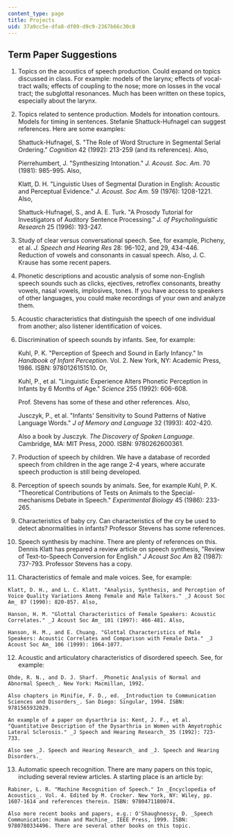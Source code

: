 ```yaml
---
content_type: page
title: Projects
uid: 37a9cc5e-dfa8-df09-d9c9-2367b66c30c8
---
```


Term Paper Suggestions
----------------------

1.  Topics on the acoustics of speech production. Could expand on topics discussed in class. For example: models of the larynx; effects of vocal-tract walls; effects of coupling to the nose; more on losses in the vocal tract; the subglottal resonances. Much has been written on these topics, especially about the larynx.  
      
    
2.  Topics related to sentence production. Models for intonation contours. Models for timing in sentences. Stefanie Shattuck-Hufnagel can suggest references. Here are some examples:  
      
    Shattuck-Hufnagel, S. "The Role of Word Structure in Segmental Serial Ordering." _Cognition_ 42 (1992): 213-259 (and its references). Also,  
      
    Pierrehumbert, J. "Synthesizing Intonation." _J. Acoust. Soc. Am._ 70 (1981): 985-995. Also,  
      
    Klatt, D. H. "Linguistic Uses of Segmental Duration in English: Acoustic and Perceptual Evidence." _J. Acoust. Soc Am._ 59 (1976): 1208-1221. Also,  
      
    Shattuck-Hufnagel, S., and A. E. Turk. "A Prosody Tutorial for Investigators of Auditory Sentence Processing." _J. of Psycholinguistic Research_ 25 (1996): 193-247.  
      
    
3.  Study of clear versus conversational speech. See, for example, Picheny, et al. _J. Speech and Hearing Res_ 28: 96-102, and 29, 434-446. Reduction of vowels and consonants in casual speech. Also, J. C. Krause has some recent papers.  
      
    
4.  Phonetic descriptions and acoustic analysis of some non-English speech sounds such as clicks, ejectives, retroflex consonants, breathy vowels, nasal vowels, implosives, tones. If you have access to speakers of other languages, you could make recordings of your own and analyze them.  
      
    
5.  Acoustic characteristics that distinguish the speech of one individual from another; also listener identification of voices.  
      
    
6.  Discrimination of speech sounds by infants. See, for example:  
      
    Kuhl, P. K. "Perception of Speech and Sound in Early Infancy." In _Handbook of Infant Perception_. Vol. 2. New York, NY: Academic Press, 1986. ISBN: 9780126151510. Or,  
      
    Kuhl, P., et al. "Linguistic Experience Alters Phonetic Perception in Infants by 6 Months of Age." _Science_ 255 (1992): 606-608.  
      
    Prof. Stevens has some of these and other references. Also,  
      
    Jusczyk, P., et al. "Infants' Sensitivity to Sound Patterns of Native Language Words." _J of Memory and Language_ 32 (1993): 402-420.  
      
    Also a book by Jusczyk. _The Discovery of Spoken Language_. Cambridge, MA: MIT Press, 2000. ISBN: 9780262600361.  
      
    
7.  Production of speech by children. We have a database of recorded speech from children in the age range 2-4 years, where accurate speech production is still being developed.  
      
    
8.  Perception of speech sounds by animals. See, for example Kuhl, P. K. "Theoretical Contributions of Tests on Animals to the Special-mechanisms Debate in Speech." _Experimental Biology_ 45 (1986): 233-265.  
      
    
9.  Characteristics of baby cry. Can characteristics of the cry be used to detect abnormalities in infants? Professor Stevens has some references.  
      
    
10.  Speech synthesis by machine. There are plenty of references on this. Dennis Klatt has prepared a review article on speech synthesis, "Review of Text-to-Speech Conversion for English." _J Acoust Soc Am_ 82 (1987): 737-793. Professor Stevens has a copy.  
      
    
11.  Characteristics of female and male voices. See, for example:  
      
    Klatt, D. H., and L. C. Klatt. "Analysis, Synthesis, and Perception of Voice Quality Variations Among Female and Male Talkers." _J Acoust Soc Am_ 87 (1990): 820-857. Also,  
      
    Hanson, H. M. "Glottal Characteristics of Female Speakers: Acoustic Correlates." _J Acoust Soc Am_ 101 (1997): 466-481. Also,  
      
    Hanson, H. M., and E. Chuang. "Glottal Characteristics of Male Speakers: Acoustic Correlates and Comparison with Female Data." _J Acoust Soc Am_ 106 (1999): 1064-1077.  
      
    
12.  Acoustic and articulatory characteristics of disordered speech. See, for example:  
      
    Ohde, R. N., and D. J. Sharf. _Phonetic Analysis of Normal and Abnormal Speech_. New York: Macmillan, 1992.  
      
    Also chapters in Minifie, F. D., ed. _Introduction to Communication Sciences and Disorders_. San Diego: Singular, 1994. ISBN: 9781565932029.  
      
    An example of a paper on dysarthria is: Kent, J. F., et al. "Quantitative Description of the Dysarthria in Women with Amyotrophic Lateral Sclerosis." _J Speech and Hearing Research_ 35 (1992): 723-733.  
      
    Also see _J. Speech and Hearing Research_ and _J. Speech and Hearing Disorders._  
      
    
13.  Automatic speech recognition. There are many papers on this topic, including several review articles. A starting place is an article by:  
      
    Rabiner, L. R. "Machine Recognition of Speech." In _Encyclopedia of Acoustics_. Vol. 4. Edited by M. Crocker. New York, NY: Wiley, pp. 1607-1614 and references therein. ISBN: 9780471180074.  
      
    Also more recent books and papers, e.g.: O'Shaughnessy, D. _Speech Communication: Human and Machine_. IEEE Press, 1999. ISBN: 9780780334496. There are several other books on this topic.